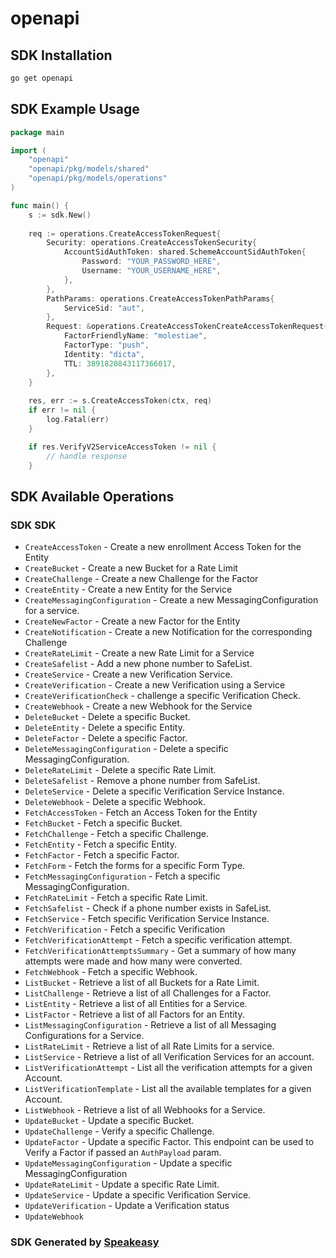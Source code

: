 # openapi

<!-- Start SDK Installation -->
## SDK Installation

```bash
go get openapi
```
<!-- End SDK Installation -->

## SDK Example Usage
<!-- Start SDK Example Usage -->
```go
package main

import (
    "openapi"
    "openapi/pkg/models/shared"
    "openapi/pkg/models/operations"
)

func main() {
    s := sdk.New()
    
    req := operations.CreateAccessTokenRequest{
        Security: operations.CreateAccessTokenSecurity{
            AccountSidAuthToken: shared.SchemeAccountSidAuthToken{
                Password: "YOUR_PASSWORD_HERE",
                Username: "YOUR_USERNAME_HERE",
            },
        },
        PathParams: operations.CreateAccessTokenPathParams{
            ServiceSid: "aut",
        },
        Request: &operations.CreateAccessTokenCreateAccessTokenRequest{
            FactorFriendlyName: "molestiae",
            FactorType: "push",
            Identity: "dicta",
            TTL: 3891820843117366017,
        },
    }
    
    res, err := s.CreateAccessToken(ctx, req)
    if err != nil {
        log.Fatal(err)
    }

    if res.VerifyV2ServiceAccessToken != nil {
        // handle response
    }
```
<!-- End SDK Example Usage -->

<!-- Start SDK Available Operations -->
## SDK Available Operations

### SDK SDK

* `CreateAccessToken` - Create a new enrollment Access Token for the Entity
* `CreateBucket` - Create a new Bucket for a Rate Limit
* `CreateChallenge` - Create a new Challenge for the Factor
* `CreateEntity` - Create a new Entity for the Service
* `CreateMessagingConfiguration` - Create a new MessagingConfiguration for a service.
* `CreateNewFactor` - Create a new Factor for the Entity
* `CreateNotification` - Create a new Notification for the corresponding Challenge
* `CreateRateLimit` - Create a new Rate Limit for a Service
* `CreateSafelist` - Add a new phone number to SafeList.
* `CreateService` - Create a new Verification Service.
* `CreateVerification` - Create a new Verification using a Service
* `CreateVerificationCheck` - challenge a specific Verification Check.
* `CreateWebhook` - Create a new Webhook for the Service
* `DeleteBucket` - Delete a specific Bucket.
* `DeleteEntity` - Delete a specific Entity.
* `DeleteFactor` - Delete a specific Factor.
* `DeleteMessagingConfiguration` - Delete a specific MessagingConfiguration.
* `DeleteRateLimit` - Delete a specific Rate Limit.
* `DeleteSafelist` - Remove a phone number from SafeList.
* `DeleteService` - Delete a specific Verification Service Instance.
* `DeleteWebhook` - Delete a specific Webhook.
* `FetchAccessToken` - Fetch an Access Token for the Entity
* `FetchBucket` - Fetch a specific Bucket.
* `FetchChallenge` - Fetch a specific Challenge.
* `FetchEntity` - Fetch a specific Entity.
* `FetchFactor` - Fetch a specific Factor.
* `FetchForm` - Fetch the forms for a specific Form Type.
* `FetchMessagingConfiguration` - Fetch a specific MessagingConfiguration.
* `FetchRateLimit` - Fetch a specific Rate Limit.
* `FetchSafelist` - Check if a phone number exists in SafeList.
* `FetchService` - Fetch specific Verification Service Instance.
* `FetchVerification` - Fetch a specific Verification
* `FetchVerificationAttempt` - Fetch a specific verification attempt.
* `FetchVerificationAttemptsSummary` - Get a summary of how many attempts were made and how many were converted.
* `FetchWebhook` - Fetch a specific Webhook.
* `ListBucket` - Retrieve a list of all Buckets for a Rate Limit.
* `ListChallenge` - Retrieve a list of all Challenges for a Factor.
* `ListEntity` - Retrieve a list of all Entities for a Service.
* `ListFactor` - Retrieve a list of all Factors for an Entity.
* `ListMessagingConfiguration` - Retrieve a list of all Messaging Configurations for a Service.
* `ListRateLimit` - Retrieve a list of all Rate Limits for a service.
* `ListService` - Retrieve a list of all Verification Services for an account.
* `ListVerificationAttempt` - List all the verification attempts for a given Account.
* `ListVerificationTemplate` - List all the available templates for a given Account.
* `ListWebhook` - Retrieve a list of all Webhooks for a Service.
* `UpdateBucket` - Update a specific Bucket.
* `UpdateChallenge` - Verify a specific Challenge.
* `UpdateFactor` - Update a specific Factor. This endpoint can be used to Verify a Factor if passed an `AuthPayload` param.
* `UpdateMessagingConfiguration` - Update a specific MessagingConfiguration
* `UpdateRateLimit` - Update a specific Rate Limit.
* `UpdateService` - Update a specific Verification Service.
* `UpdateVerification` - Update a Verification status
* `UpdateWebhook`

<!-- End SDK Available Operations -->

### SDK Generated by [Speakeasy](https://docs.speakeasyapi.dev/docs/using-speakeasy/client-sdks)
